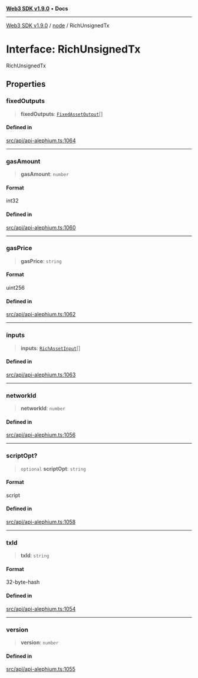 [**Web3 SDK v1.9.0**](../../../README.md) • **Docs**

***

[Web3 SDK v1.9.0](../../../globals.md) / [node](../README.md) / RichUnsignedTx

# Interface: RichUnsignedTx

RichUnsignedTx

## Properties

### fixedOutputs

> **fixedOutputs**: [`FixedAssetOutput`](FixedAssetOutput.md)[]

#### Defined in

[src/api/api-alephium.ts:1064](https://github.com/Mystic-Nayy/alephium-web3/blob/ee41f5e0e7d7fb0b155fe62f05b2ac03772895ca/packages/web3/src/api/api-alephium.ts#L1064)

***

### gasAmount

> **gasAmount**: `number`

#### Format

int32

#### Defined in

[src/api/api-alephium.ts:1060](https://github.com/Mystic-Nayy/alephium-web3/blob/ee41f5e0e7d7fb0b155fe62f05b2ac03772895ca/packages/web3/src/api/api-alephium.ts#L1060)

***

### gasPrice

> **gasPrice**: `string`

#### Format

uint256

#### Defined in

[src/api/api-alephium.ts:1062](https://github.com/Mystic-Nayy/alephium-web3/blob/ee41f5e0e7d7fb0b155fe62f05b2ac03772895ca/packages/web3/src/api/api-alephium.ts#L1062)

***

### inputs

> **inputs**: [`RichAssetInput`](RichAssetInput.md)[]

#### Defined in

[src/api/api-alephium.ts:1063](https://github.com/Mystic-Nayy/alephium-web3/blob/ee41f5e0e7d7fb0b155fe62f05b2ac03772895ca/packages/web3/src/api/api-alephium.ts#L1063)

***

### networkId

> **networkId**: `number`

#### Defined in

[src/api/api-alephium.ts:1056](https://github.com/Mystic-Nayy/alephium-web3/blob/ee41f5e0e7d7fb0b155fe62f05b2ac03772895ca/packages/web3/src/api/api-alephium.ts#L1056)

***

### scriptOpt?

> `optional` **scriptOpt**: `string`

#### Format

script

#### Defined in

[src/api/api-alephium.ts:1058](https://github.com/Mystic-Nayy/alephium-web3/blob/ee41f5e0e7d7fb0b155fe62f05b2ac03772895ca/packages/web3/src/api/api-alephium.ts#L1058)

***

### txId

> **txId**: `string`

#### Format

32-byte-hash

#### Defined in

[src/api/api-alephium.ts:1054](https://github.com/Mystic-Nayy/alephium-web3/blob/ee41f5e0e7d7fb0b155fe62f05b2ac03772895ca/packages/web3/src/api/api-alephium.ts#L1054)

***

### version

> **version**: `number`

#### Defined in

[src/api/api-alephium.ts:1055](https://github.com/Mystic-Nayy/alephium-web3/blob/ee41f5e0e7d7fb0b155fe62f05b2ac03772895ca/packages/web3/src/api/api-alephium.ts#L1055)
